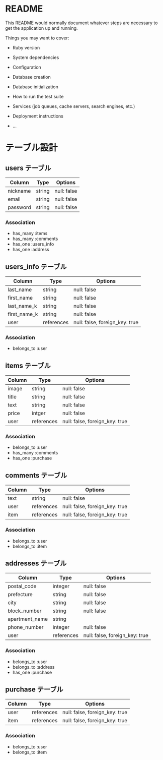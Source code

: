 # README

This README would normally document whatever steps are necessary to get the
application up and running.

Things you may want to cover:

* Ruby version

* System dependencies

* Configuration

* Database creation

* Database initialization

* How to run the test suite

* Services (job queues, cache servers, search engines, etc.)

* Deployment instructions

* ...

# テーブル設計

## users テーブル
| Column   | Type   | Options     |
| -------- | ------ | ----------- |
| nickname | string | null: false |
| email    | string | null: false |
| password | string | null: false |

### Association

- has_many :items
- has_many :comments
- has_one :users_info
- has_one :address

## users_info テーブル
| Column       | Type       | Options                        |
| ------------ | ---------- | ------------------------------ |
| last_name    | string     | null: false                    |
| first_name   | string     | null: false                    |
| last_name_k  | string     | null: false                    |
| first_name_k | string     | null: false                    |
| user         | references | null: false, foreign_key: true |

### Association

- belongs_to :user

## items テーブル
| Column  | Type       | Options                        |
| ------- | ---------- | ------------------------------ |
| image   | string     | null: false                    |
| title   | string     | null: false                    |
| text    | string     | null: false                    |
| price   | intger     | null: false                    |
| user    | references | null: false, foreign_key: true |

### Association

- belongs_to :user
- has_many :comments
- has_one :purchase

## comments テーブル
| Column  | Type       | Options                        |
| ------- | ---------- | ------------------------------ |
| text    | string     | null: false                    |
| user    | references | null: false, foreign_key: true |
| item    | references | null: false, foreign_key: true |

### Association

- belongs_to :user
- belongs_to :item

## addresses テーブル
| Column         | Type       | Options                        |
| -------------- | ---------- | ------------------------------ |
| postal_code    | integer    | null: false                    |
| prefecture     | string     | null: false                    |
| city           | string     | null: false                    |
| block_number   | string     | null: false                    |
| apartment_name | string     |                                |
| phone_number   | integer    | null: false                    |
| user           | references | null: false, foreign_key: true |

### Association

- belongs_to :user
- belongs_to :address
- has_one :purchase

## purchase テーブル
| Column | Type       | Options                        |
| ------ | ---------- | ------------------------------ |
| user   | references | null: false, foreign_key: true |
| item   | references | null: false, foreign_key: true |

### Association

- belongs_to :user
- belongs_to :item